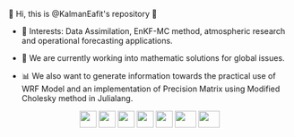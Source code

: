 :heart_decoration: Hi, this is @KalmanEafit's repository :honeybee:

* 👀 Interests: Data Assimilation, EnKF-MC method, atmospheric research and operational forecasting applications.

* :closed_book: We are currently working into mathematic solutions for global issues. 

* :bar_chart: We also want to generate information towards the practical use of WRF Model and an implementation of Precision Matrix using Modified Cholesky method in Julialang.
 

<div align="center">
<img src="https://emojis.slackmojis.com/emojis/images/1618537932/30571/rocket.gif?1618537932" width="30px" height="30px">
<img src="https://emojis.slackmojis.com/emojis/images/1616197173/22401/moonrock.png?1616197173" width="30px" height="30px">
<img src="https://emojis.slackmojis.com/emojis/images/1615403586/19011/statistics.gif?16154035862" width="30px" height="30px">
<img src="https://emojis.slackmojis.com/emojis/images/1619833703/34688/for_science.png?1619833703" width="30px" height="30px">
<img src="https://emojis.slackmojis.com/emojis/images/1612893483/12451/meow_science.png?1612893483" width="30px" height="30px">
<img src="https://emojis.slackmojis.com/emojis/images/1614044985/14408/julialang.png?1614044985" width="38px" height="30px">
<img src="https://emojis.slackmojis.com/emojis/images/1613349409/12933/blue_butterfly.gif?1613349409" width="38px" height="30px">
</div>
